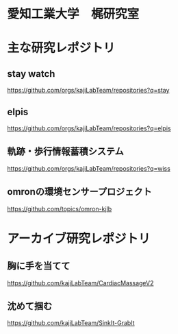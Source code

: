 愛知工業大学　梶研究室
===

# 主な研究レポジトリ

## stay watch
https://github.com/orgs/kajiLabTeam/repositories?q=stay

## elpis
https://github.com/orgs/kajiLabTeam/repositories?q=elpis

## 軌跡・歩行情報蓄積システム
https://github.com/orgs/kajiLabTeam/repositories?q=wiss

## omronの環境センサープロジェクト
https://github.com/topics/omron-kjlb

# アーカイブ研究レポジトリ

## 胸に手を当てて
https://github.com/kajiLabTeam/CardiacMassageV2

## 沈めて掴む
https://github.com/kajiLabTeam/SinkIt-GrabIt




